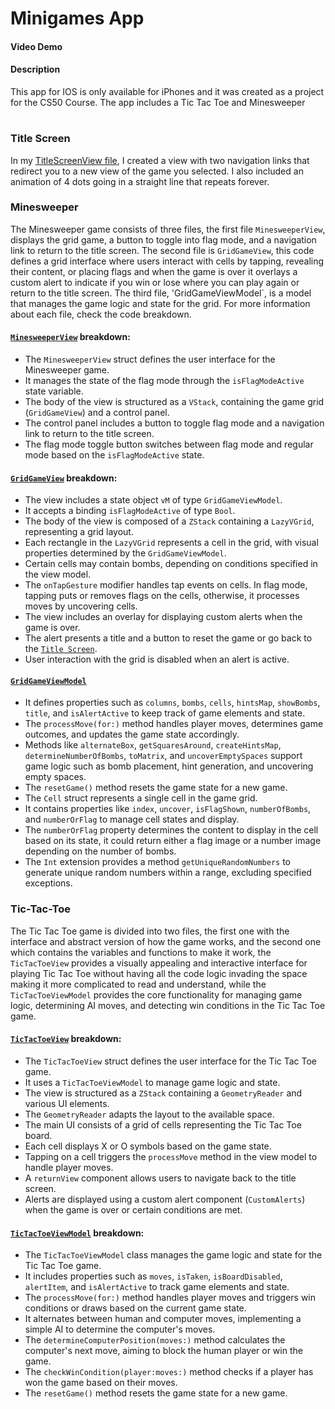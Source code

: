 # Minigames App
#### Video Demo

#### Description
This app for IOS is only available for iPhones and it was created as a project for the CS50 Course. The app includes a Tic Tac Toe and Minesweeper

#
### Title Screen 

In my [TitleScreenView file](/FinalProject/Screens/TitleScreenView/TitleScreenView.swift), I created a view with two navigation links that redirect you to a new view of the game you selected. I also included an animation of 4 dots going in a straight line that repeats forever.

### Minesweeper

The Minesweeper game consists of three files, the first file `MinesweeperView`, displays the grid game, a button to toggle into flag mode, and a navigation link to return to the title screen. The second file is `GridGameView`, this code defines a grid interface where users interact with cells by tapping, revealing their content, or placing flags and when the game is over it overlays a custom alert to indicate if you win or lose where you can play again or return to the title screen. The third file, 'GridGameViewModel`, is a model that manages the game logic and state for the grid. For more information about each file, check the code breakdown.


#### [`MinesweeperView`](/FinalProject/Screens/MinewsweeperView/MinewsweeperView.swift) breakdown:
- The `MinesweeperView` struct defines the user interface for the Minesweeper game.
- It manages the state of the flag mode through the `isFlagModeActive` state variable.
- The body of the view is structured as a `VStack`, containing the game grid (`GridGameView`) and a control panel.
- The control panel includes a button to toggle flag mode and a navigation link to return to the title screen.
- The flag mode toggle button switches between flag mode and regular mode based on the `isFlagModeActive` state.

#### [`GridGameView`](/FinalProject/Screens/MinewsweeperView/GridGameView.swift) breakdown:
- The view includes a state object `vM` of type `GridGameViewModel`.
- It accepts a binding `isFlagModeActive` of type `Bool`.
- The body of the view is composed of a `ZStack` containing a `LazyVGrid`, representing a grid layout.
- Each rectangle in the `LazyVGrid` represents a cell in the grid, with visual properties determined by the `GridGameViewModel`.
- Certain cells may contain bombs, depending on conditions specified in the view model.
- The `onTapGesture` modifier handles tap events on cells. In flag mode, tapping puts or removes flags on the cells, otherwise, it processes moves by uncovering cells.
- The view includes an overlay for displaying custom alerts when the game is over.
- The alert presents a title and a button to reset the game or go back to the [`Title Screen`](#title-screen).
- User interaction with the grid is disabled when an alert is active.

#### [`GridGameViewModel`](/FinalProject/Screens/MinewsweeperView/GridGameViewModel.swift) 
- It defines properties such as `columns`, `bombs`, `cells`, `hintsMap`, `showBombs`, `title`, and `isAlertActive` to keep track of game elements and state.
- The `processMove(for:)` method handles player moves, determines game outcomes, and updates the game state accordingly.
- Methods like `alternateBox`, `getSquaresAround`, `createHintsMap`, `determineNumberOfBombs`, `toMatrix`, and `uncoverEmptySpaces` support game logic such as bomb placement, hint generation, and uncovering empty spaces.
- The `resetGame()` method resets the game state for a new game.
- The `Cell` struct represents a single cell in the game grid.
- It contains properties like `index`, `uncover`, `isFlagShown`, `numberOfBombs`, and `numberOrFlag` to manage cell states and display.
- The `numberOrFlag` property determines the content to display in the cell based on its state, it could return either a flag image or a number image depending on the number of bombs.
- The `Int` extension provides a method `getUniqueRandomNumbers` to generate unique random numbers within a range, excluding specified exceptions.

### Tic-Tac-Toe

The Tic Tac Toe game is divided into two files, the first one with the interface and abstract version of how the game works, and the second one which contains the variables and functions to make it work, the `TicTacToeView` provides a visually appealing and interactive interface for playing Tic Tac Toe without having all the code logic invading the space making it more complicated to read and understand, while the `TicTacToeViewModel` provides the core functionality for managing game logic, determining AI moves, and detecting win conditions in the Tic Tac Toe game.

#### [`TicTacToeView`](/FinalProject/Screens/TicTacToeView/TicTacToeView.swift) breakdown:
- The `TicTacToeView` struct defines the user interface for the Tic Tac Toe game.
- It uses a `TicTacToeViewModel` to manage game logic and state.
- The view is structured as a `ZStack` containing a `GeometryReader` and various UI elements.
- The `GeometryReader` adapts the layout to the available space.
- The main UI consists of a grid of cells representing the Tic Tac Toe board.
- Each cell displays X or O symbols based on the game state.
- Tapping on a cell triggers the `processMove` method in the view model to handle player moves.
- A `returnView` component allows users to navigate back to the title screen.
- Alerts are displayed using a custom alert component (`CustomAlerts`) when the game is over or certain conditions are met.

#### [`TicTacToeViewModel`](FinalProject/Screens/TicTacToeView/TicTacToeviewModel.swift) breakdown:
- The `TicTacToeViewModel` class manages the game logic and state for the Tic Tac Toe game.
- It includes properties such as `moves`, `isTaken`, `isBoardDisabled`, `alertItem`, and `isAlertActive` to track game elements and state.
- The `processMove(for:)` method handles player moves and triggers win conditions or draws based on the current game state.
- It alternates between human and computer moves, implementing a simple AI to determine the computer's moves.
- The `determineComputerPosition(moves:)` method calculates the computer's next move, aiming to block the human player or win the game.
- The `checkWinCondition(player:moves:)` method checks if a player has won the game based on their moves.
- The `resetGame()` method resets the game state for a new game.

